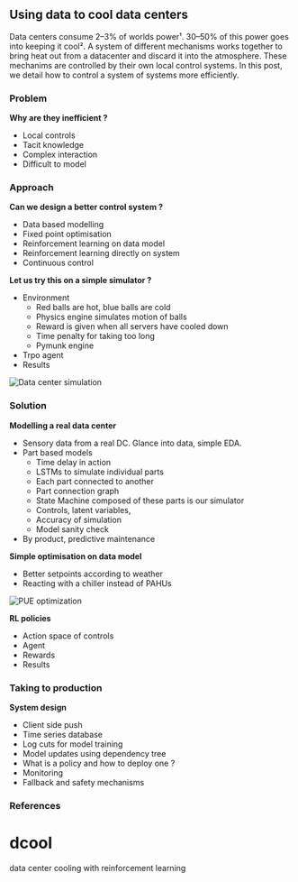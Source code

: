 

## Using data to cool data centers
Data centers consume 2–3% of worlds power¹. 30–50% of this power goes into keeping it cool². A system of different mechanisms works together to bring heat out from a datacenter and discard it into the atmosphere. These mechanims are controlled by their own local control systems. In this post, we detail how to control a system of systems more efficiently.

### Problem
**Why are they inefficient ?**
 - Local controls
 - Tacit knowledge
 - Complex interaction
 - Difficult to model

### Approach
**Can we design a better control system ?** 
 - Data based modelling
 - Fixed point optimisation 
 - Reinforcement learning on data model
 - Reinforcement learning directly on system
 - Continuous control

**Let us try this on a simple simulator ?** 
- Environment
	 - Red balls are hot, blue balls are cold
	 - Physics engine simulates motion of balls
	 - Reward is given when all servers have cooled down
	 - Time penalty for taking too long
	 - Pymunk engine
 - Trpo agent
 - Results

![Data center simulation](http://storage.googleapis.com/solveforx/therml/blog/images/dcvid.gif)

### Solution
**Modelling a real data center**
 - Sensory data from a real DC. Glance into data, simple EDA. 
 - Part based models
	 - Time delay in action
	 - LSTMs to simulate individual parts
	 - Each part connected to another
	 - Part connection graph
	 - State Machine composed of these parts is our simulator
	 - Controls, latent variables, 
	 - Accuracy of simulation
	 - Model sanity check
 - By product, predictive maintenance 

**Simple optimisation on data model**
 - Better setpoints according to weather
 - Reacting with a chiller instead of PAHUs
 
 ![PUE optimization](https://storage.googleapis.com/solveforx/therml/blog/images/pue_opt.png)
 
 **RL policies**
 - Action space of controls
 - Agent
 - Rewards
 - Results

### Taking to production
**System design**

 - Client side push
 - Time series database
 - Log cuts for model training
 - Model updates using dependency tree
 - What is a policy and how to deploy one ?
 - Monitoring
 - Fallback and safety mechanisms

### References
# dcool
data center cooling with reinforcement learning
